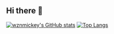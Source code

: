 ## Hi there 👋

[![wznmickey's GitHub stats](https://github-readme-stats-wznmickey.vercel.app/api?username=wznmickey)](https://github.com/anuraghazra/github-readme-stats)
[![Top Langs](https://github-readme-stats-wznmickey.vercel.app/api/top-langs/?username=wznmickey&layout=compact)](https://github.com/anuraghazra/github-readme-stats)
